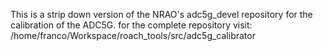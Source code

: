 This is a strip down version of the NRAO's adc5g_devel repository for the calibration of the ADC5G. for the complete repository visit: /home/franco/Workspace/roach_tools/src/adc5g_calibrator 
